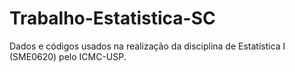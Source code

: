# Trabalho-Estatistica-SC
Dados e códigos usados na realização da disciplina de Estatística I (SME0620) pelo ICMC-USP.
